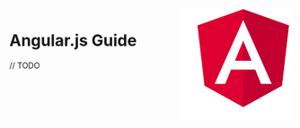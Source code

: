 <img src="https://raw.githubusercontent.com/Gorachevsky/guides/edb5611cec7b899434a78750261f856a21160292/docs/images/angular-logo.svg" align="right" width="200" height="200" />

# Angular.js Guide

// TODO
